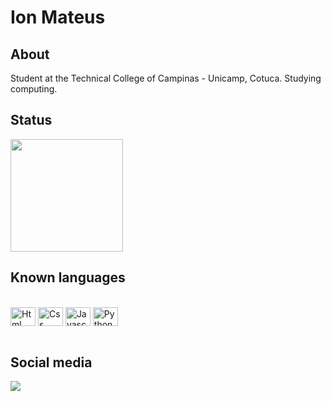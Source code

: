 <!--        
      
<div> 
  <a href="https://www.youtube.com/channel/NOME" target="_blank"><img src="https://img.shields.io/badge/YouTube-FF0000?style=for-the-badge&logo=youtube&logoColor=white" target="_blank"></a>

  <a href="https://instagram.com/NOME" target="_blank"><img src="https://img.shields.io/badge/-Instagram-%23E4405F?style=for-the-badge&logo=instagram&logoColor=white" target="_blank"></a>

 	<a href="https://www.twitch.tv/NOME" target="_blank"><img src="https://img.shields.io/badge/Twitch-9146FF?style=for-the-badge&logo=twitch&logoColor=white" target="_blank"></a>

 <a href="https://discord.gg/LINK" target="_blank"><img src="https://img.shields.io/badge/Discord-7289DA?style=for-the-badge&logo=discord&logoColor=white" target="_blank"></a> 

  <a href = "mailto:EMAIL@gmail.com"><img src="https://img.shields.io/badge/-Gmail-%23333?style=for-the-badge&logo=gmail&logoColor=white" target="_blank"></a>

  <a href="https://www.linkedin.com/in/NOMELINKEDIM" target="_blank"><img src="https://img.shields.io/badge/-LinkedIn-%230077B5?style=for-the-badge&logo=linkedin&logoColor=white" target="_blank"></a> 
  
</div>


<img height="180em" src="https://github-readme-stats.vercel.app/api/top-langs/?username=ionmateus&layout=compact&langs_count=16&theme=tokyonight"/>

-->


<h1>Ion Mateus</h1>

## About

Student at the Technical College of Campinas - Unicamp, Cotuca. Studying computing.

## Status

<div>
  <a href="https://github.com/ionmateus"></a>
      
  <img height="180em" src="https://github-readme-stats.vercel.app/api?username=ionmateus&show_icons=true&theme=tokyonight&include_all_commits=true&count_private=true"/>

  
</div>


## Known languages

<div style="display: inline_block"><br>
      
 <img align="center" alt="Html" height="30" width="40" src="https://cdn.jsdelivr.net/gh/devicons/devicon/icons/html5/html5-original.svg">      
 <img align="center" alt="Css" height="30" width="40" src="https://cdn.jsdelivr.net/gh/devicons/devicon/icons/css3/css3-original.svg">      
 <img align="center" alt="Javascript" height="30" width="40" src="https://cdn.jsdelivr.net/gh/devicons/devicon/icons/javascript/javascript-original.svg">      
 <img align="center" alt="Python" height="30" width="40" src="https://cdn.jsdelivr.net/gh/devicons/devicon/icons/python/python-original.svg">
 
</div>
<br>


## Social media
<a href="https://instagram.com/ion_mateus_" target="_blank"><img src="https://img.shields.io/badge/-Instagram-%23E4405F?style=for-the-badge&logo=instagram&logoColor=white" target="_blank"></a>


